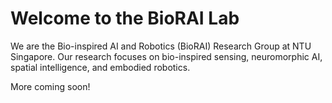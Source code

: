# Welcome to the BioRAI Lab

We are the Bio-inspired AI and Robotics (BioRAI) Research Group at NTU Singapore. Our research focuses on bio-inspired sensing, neuromorphic AI, spatial intelligence, and embodied robotics.

More coming soon!
